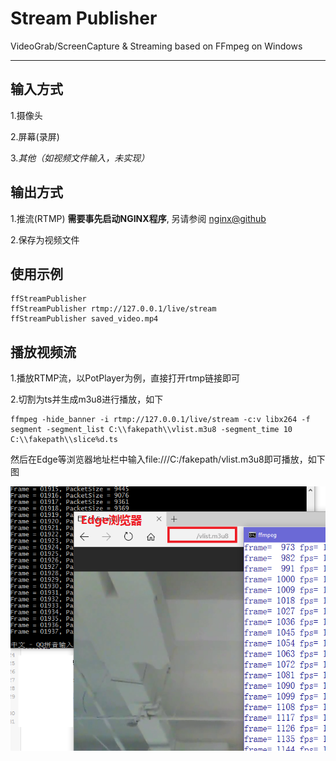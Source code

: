 # Stream Publisher
VideoGrab/ScreenCapture & Streaming based on FFmpeg on Windows

------

## 输入方式 ##

1.摄像头

2.屏幕(录屏)

3.*其他（如视频文件输入，未实现）*



## 输出方式 ##

1.推流(RTMP) **需要事先启动NGINX程序**, 另请参阅 [nginx@github](https://github.com/arut/nginx-rtmp-module)

2.保存为视频文件



## 使用示例 ##

    ffStreamPublisher
    ffStreamPublisher rtmp://127.0.0.1/live/stream
    ffStreamPublisher saved_video.mp4



## 播放视频流 ##

1.播放RTMP流，以PotPlayer为例，直接打开rtmp链接即可

2.切割为ts并生成m3u8进行播放，如下

    ffmpeg -hide_banner -i rtmp://127.0.0.1/live/stream -c:v libx264 -f segment -segment_list C:\\fakepath\\vlist.m3u8 -segment_time 10 C:\\fakepath\\slice%d.ts

然后在Edge等浏览器地址栏中输入file:///C:/fakepath/vlist.m3u8即可播放，如下图

![play_ts](docs/imgs/ff01.png)